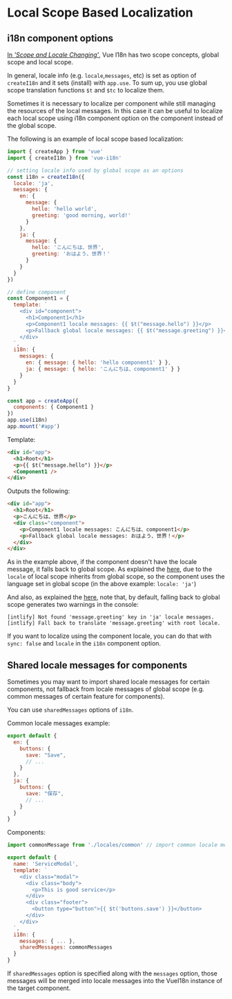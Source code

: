 # Local Scope Based Localization

## i18n component options

[In *'Scope and Locale Changing’*](scope), Vue I18n has two scope concepts, global scope and local scope.

In general, locale info (e.g. `locale`,`messages`, etc) is set as option of `createI18n` and it sets (install) with `app.use`. To sum up, you use global scope translation functions `$t` and `$tc` to localize them.

Sometimes it is necessary to localize per component while still managing the resources of the local messages. In this case it can be useful to localize each local scope using i18n component option on the component instead of the global scope.

The following is an example of local scope based localization:

```js
import { createApp } from 'vue'
import { createI18n } from 'vue-i18n'

// setting locale info used by global scope as an options
const i18n = createI18n({
  locale: 'ja',
  messages: {
    en: {
      message: {
        hello: 'hello world',
        greeting: 'good morning, world!'
      }
    },
    ja: {
      message: {
        hello: 'こんにちは、世界',
        greeting: 'おはよう、世界！'
      }
    }
  }
})

// define component
const Component1 = {
  template: `
    <div id="component">
      <h1>Component1</h1>
      <p>Component1 locale messages: {{ $t("message.hello") }}</p>
      <p>Fallback global locale messages: {{ $t("message.greeting") }}</p>
    </div>
  `,
  i18n: {
    messages: {
      en: { message: { hello: 'hello component1' } },
      ja: { message: { hello: 'こんにちは、component1' } }
    }
  }
}

const app = createApp({
  components: { Component1 }
})
app.use(i18n)
app.mount('#app')
```

Template:


```html
<div id="app">
  <h1>Root</h1>
  <p>{{ $t("message.hello") }}</p>
  <Component1 />
</div>
```

Outputs the following:

```html
<div id="app">
  <h1>Root</h1>
  <p>こんにちは、世界</p>
  <div class="component">
    <p>Component1 locale messages: こんにちは、component1</p>
    <p>Fallback global locale messages: おはよう、世界！</p>
  </div>
</div>
```

As in the example above, if the component doesn't have the locale message, it falls back to global scope. As explained the [here](scope#local-scope-2), due to the `locale` of local scope inherits from global scope, so the component uses the language set in global scope (in the above example: `locale: 'ja'`)

And also, as explained the [here](fallback#explicit-fallback-with-one-locale), note that, by default, falling back to global scope generates two warnings in the console:

```
[intlify] Not found 'message.greeting' key in 'ja' locale messages.
[intlify] Fall back to translate 'message.greeting' with root locale.
```

If you want to localize using the component locale, you can do that with `sync: false` and `locale` in the `i18n` component option.

## Shared locale messages for components

Sometimes you may want to import shared locale messages for certain components, not fallback from locale messages of global scope (e.g. common messages of certain feature for components).

You can use `sharedMessages` options of `i18n`.

Common locale messages example:

```js
export default {
  en: {
    buttons: {
      save: "Save",
      // ...
    }
  },
  ja: {
    buttons: {
      save: "保存",
      // ...
    }
  }
}
```

Components:

```js
import commonMessage from './locales/common' // import common locale messages

export default {
  name: 'ServiceModal',
  template: `
    <div class="modal">
      <div class="body">
        <p>This is good service</p>
      </div>
      <div class="footer">
        <button type="button">{{ $t('buttons.save') }}</button>
      </div>
    </div>
  `,
  i18n: {
    messages: { ... },
    sharedMessages: commonMessages
  }
}
```

If `sharedMessages` option is specified along with the `messages` option, those messages will be merged into locale messages into the VueI18n instance of the target component.

